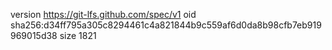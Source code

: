version https://git-lfs.github.com/spec/v1
oid sha256:d34ff795a305c8294461c4a821844b9c559af6d0da8b98cfb7eb919969015d38
size 1821
